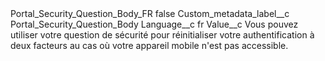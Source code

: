 <?xml version="1.0" encoding="UTF-8"?>
<CustomMetadata xmlns="http://soap.sforce.com/2006/04/metadata" xmlns:xsi="http://www.w3.org/2001/XMLSchema-instance" xmlns:xsd="http://www.w3.org/2001/XMLSchema">
    <label>Portal_Security_Question_Body_FR</label>
    <protected>false</protected>
    <values>
        <field>Custom_metadata_label__c</field>
        <value xsi:type="xsd:string">Portal_Security_Question_Body</value>
    </values>
    <values>
        <field>Language__c</field>
        <value xsi:type="xsd:string">fr</value>
    </values>
    <values>
        <field>Value__c</field>
        <value xsi:type="xsd:string">Vous pouvez utiliser votre question de sécurité pour réinitialiser votre authentification à deux facteurs au cas où votre appareil mobile n&apos;est pas accessible.</value>
    </values>
</CustomMetadata>
